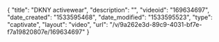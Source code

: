 {
    "title": "DKNY activewear",
    "description": "",
    "videoid": "169634697",
    "date_created": "1533595468",
    "date_modified": "1533595523",
    "type": "captivate",
    "layout": "video",
    "url": "\/v\/9a262e3d-89c9-4031-bf7e-f7a19820807e\/169634697"
}